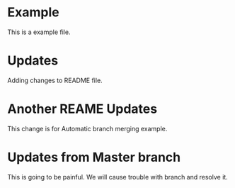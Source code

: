 # Example
This is a example file.

# Updates

Adding changes to README file.

# Another REAME Updates

This change is for Automatic branch merging example.

# Updates from Master branch

This is going to be painful.
We will cause trouble with branch and resolve it.
